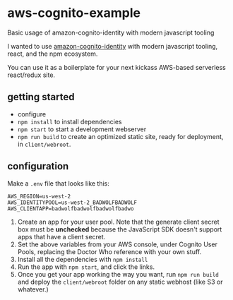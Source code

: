 # aws-cognito-example

Basic usage of amazon-cognito-identity with modern javascript tooling

I wanted to use [amazon-cognito-identity](https://github.com/aws/amazon-cognito-identity-js) with modern javascript tooling, react, and the npm ecosystem.

You can use it as a boilerplate for your next kickass AWS-based serverless react/redux site.


## getting started

* configure
* `npm install` to install dependencies
* `npm start` to start a development webserver
* `npm run build` to create an optimized static site, ready for deployment, in `client/webroot`.


## configuration

Make a `.env` file that looks like this:

```
AWS_REGION=us-west-2
AWS_IDENTITYPOOL=us-west-2_BADWOLFBADWOLF
AWS_CLIENTAPP=badwolfbadwolfbadwolfbadwo
```

1. Create an app for your user pool. Note that the generate client secret box must be **unchecked** because the JavaScript SDK doesn't support apps that have a client secret.
2. Set the above variables from your AWS console, under Cognito User Pools, replacing the Doctor Who reference with your own stuff.
3. Install all the dependencies with `npm install`
4. Run the app with `npm start`, and click the links.
5. Once you get your app working the way you want, run `npm run build` and deploy the `client/webroot` folder on any static webhost (like S3 or whatever.)
